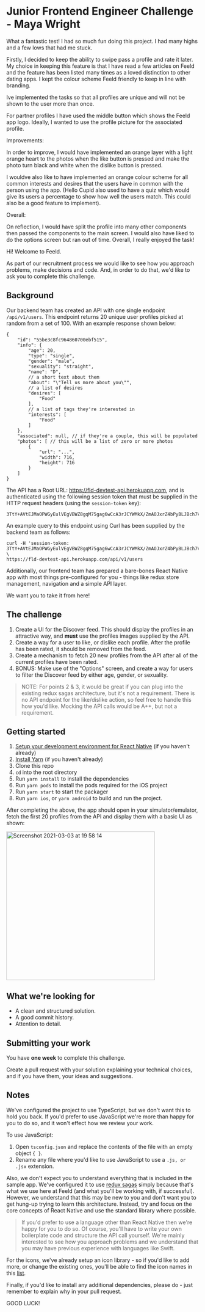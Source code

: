 # Junior Frontend Engineer Challenge - Maya Wright 

What a fantastic test! 
I had so much fun doing this project. I had many highs and a few lows that had me stuck. 

Firstly, I decided to keep the ability to swipe pass a profile and rate it later. My choice in keeping this feature is that I have read a few articles on Feeld and the feature has been listed many times as a loved distinction to other dating apps. 
I kept the colour scheme Feeld friendly to keep in line with branding. 

Ive implemented the tasks so that all profiles are unique and will not be shown to the user more than once. 

For partner profiles I have used the middle button which shows the Feeld app logo. Ideally, I wanted to use the profile picture for the associated profile. 


Improvements: 

In order to improve, I would have implemented an orange layer with a light orange heart to the photos when the like button is pressed and make the photo turn black and white when the dislike button is pressed. 

I wouldve also like to have implemented an orange colour scheme for all common interests and desires that the users have in common with the person using the app. (Hello Cupid also used to have a quiz which would give its users a percentage to show how well the users match. This could also be a good feature to implement). 


Overall:

On reflection, I would have split the profile into many other components then passed the components to the main screen.
I would also have liked to do the options screen but ran out of time. 
Overall, I really enjoyed the task!







































































Hi! Welcome to Feeld.

As part of our recruitment process we would like to see how you approach problems, make decisions and code. And, in order to do that, we'd like to ask you to complete this challenge. 

## Background

Our backend team has created an API with one single endpoint `/api/v1/users`. This endpoint returns 20 unique user profiles picked at random from a set of 100. With an example response shown below:

```
{
    "id": "55be3c8fc964860700ebf515",
    "info": {
        "age": 20,
        "type": "single",
        "gender": "male",
        "sexuality": "straight",
        "name": "D",
        // a short text about them
        "about": "\"Tell us more about you\"",
        // a list of desires
        "desires": [
            "Food"
        ],
        // a list of tags they're interested in
        "interests": [
            "Food"
        ]
    },
    "associated": null, // if they're a couple, this will be populated
    "photos": [ // this will be a list of zero or more photos
        {
            "url": "...",
            "width": 716,
            "height": 716
        }
    ]
}
```

The API has a Root URL: https://fld-devtest-api.herokuapp.com, and is authenticated using the following session token that must be supplied in the HTTP request headers (using the `session-token` key):

```
3TtY+AVtEJMaOPWGyEulVEgVBWZ8gqM75gag6wCcA3rJCYWMkX/ZmAOJxrZ4bPyBLJBch7VyMYD8ZCWoNPCUnJbT5M2iRWjJteGrfNhFzd+0oDbWQwiNAIdG0W9rHw7sKAAWk5uEzjs+lPykJnmy56LRwSFpoyxHC7p9G3KTQoQ=
```

An example query to this endpoint using Curl has been supplied by the backend team as follows:

```
curl -H 'session-token: 3TtY+AVtEJMaOPWGyEulVEgVBWZ8gqM75gag6wCcA3rJCYWMkX/ZmAOJxrZ4bPyBLJBch7VyMYD8ZCWoNPCUnJbT5M2iRWjJteGrfNhFzd+0oDbWQwiNAIdG0W9rHw7sKAAWk5uEzjs+lPykJnmy56LRwSFpoyxHC7p9G3KTQoQ=' \
https://fld-devtest-api.herokuapp.com/api/v1/users
```

Additionally, our frontend team has prepared a bare-bones React Native app with most things pre-configured for you - things like redux store management, navigation and a simple API layer.

We want you to take it from here!

## The challenge

1. Create a UI for the Discover feed. This should display the profiles in an attractive way, and **must** use the profiles images supplied by the API.
2. Create a way for a user to like, or dislike each profile. After the profile has been rated, it should be removed from the feed.
3. Create a mechanism to fetch 20 new profiles from the API after all of the current profiles have been rated.
4. BONUS: Make use of the "Options" screen, and create a way for users to filter the Discover feed by either age, gender, or sexuality.

> NOTE: For points 2 & 3, it would be great if you can plug into the existing redux sagas architecture, but it's not a requirement. There is no API endpoint for the like/dislike action, so feel free to handle this how you'd like. Mocking the API calls would be A++, but not a requirement.

## Getting started

1. [Setup your development environment for React Native](https://reactnative.dev/docs/environment-setup) (if you haven't already)
2. [Install Yarn](https://classic.yarnpkg.com/en/docs/install/#mac-stable) (if you haven't already)
3. Clone this repo
4. `cd` into the root directory
5. Run `yarn install` to install the dependencies
6. Run `yarn pods` to install the pods required for the iOS project
7. Run `yarn start` to start the packager
8. Run `yarn ios`, or `yarn android` to build and run the project.

After completing the above, the app should open in your simulator/emulator, fetch the first 20 profiles from the API and display them with a basic UI as shown:

<img width="389" alt="Screenshot 2021-03-03 at 19 58 14" src="https://user-images.githubusercontent.com/1439601/109864531-db1ddb80-7c5a-11eb-8dfb-05e4f2746af0.png">


## What we're looking for

* A clean and structured solution.
* A good commit history.
* Attention to detail.

## Submitting your work

You have **one week** to complete this challenge.

Create a pull request with your solution explaining your technical choices, and if you have them, your ideas and suggestions.

## Notes

We've configured the project to use TypeScript, but we don't want this to hold you back. If you'd prefer to use JavaScript we're more than happy for you to do so, and it won't effect how we review your work.

To use JavaScript:
1. Open `tsconfig.json` and replace the contents of the file with an empty object `{ }`.
2. Rename any file where you'd like to use JavaScript to use a `.js, or .jsx` extension.

Also, we don't expect you to understand everything that is included in the sample app. We've configured it to use [redux sagas](https://redux-saga.js.org) simply because that's what we use here at Feeld (and what you'll be working with, if successful). However, we understand that this may be new to you and don't want you to get hung-up trying to learn this architecture. Instead, try and focus on the core concepts of React Native and use the standard library where possible.

> If you'd prefer to use a language other than React Native then we're happy for you to do so. Of course, you'll have to write your own boilerplate code and structure the API call yourself. We're mainly interested to see how you approach problems and we understand that you may have previous experience with languages like Swift.

For the icons, we've already setup an icon library - so if you'd like to add more, or change the existing ones, you'll be able to find the icon names in this [list](https://materialdesignicons.com).

Finally, if you'd like to install any additional dependencies, please do - just remember to explain why in your pull request.

GOOD LUCK!
